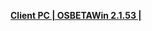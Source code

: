 **[Client PC | OSBETAWin 2.1.53 |  ](https://autopatchos.starrails.com/client/Beta/20240408153342_X2TZ55AuGLZ3SOp1/StarRail_2.1.53.zip)**